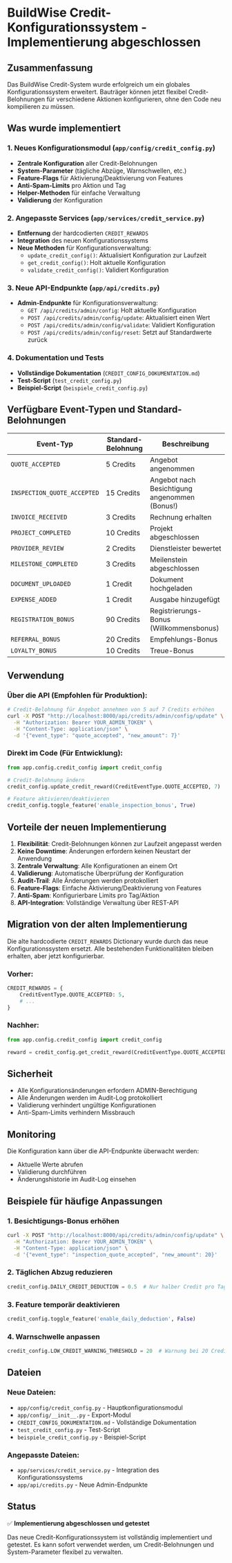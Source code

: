 # BuildWise Credit-Konfigurationssystem - Implementierung abgeschlossen

## Zusammenfassung

Das BuildWise Credit-System wurde erfolgreich um ein globales Konfigurationssystem erweitert. Bauträger können jetzt flexibel Credit-Belohnungen für verschiedene Aktionen konfigurieren, ohne den Code neu kompilieren zu müssen.

## Was wurde implementiert

### 1. Neues Konfigurationsmodul (`app/config/credit_config.py`)
- **Zentrale Konfiguration** aller Credit-Belohnungen
- **System-Parameter** (tägliche Abzüge, Warnschwellen, etc.)
- **Feature-Flags** für Aktivierung/Deaktivierung von Features
- **Anti-Spam-Limits** pro Aktion und Tag
- **Helper-Methoden** für einfache Verwaltung
- **Validierung** der Konfiguration

### 2. Angepasste Services (`app/services/credit_service.py`)
- **Entfernung** der hardcodierten `CREDIT_REWARDS`
- **Integration** des neuen Konfigurationssystems
- **Neue Methoden** für Konfigurationsverwaltung:
  - `update_credit_config()`: Aktualisiert Konfiguration zur Laufzeit
  - `get_credit_config()`: Holt aktuelle Konfiguration
  - `validate_credit_config()`: Validiert Konfiguration

### 3. Neue API-Endpunkte (`app/api/credits.py`)
- **Admin-Endpunkte** für Konfigurationsverwaltung:
  - `GET /api/credits/admin/config`: Holt aktuelle Konfiguration
  - `POST /api/credits/admin/config/update`: Aktualisiert einen Wert
  - `POST /api/credits/admin/config/validate`: Validiert Konfiguration
  - `POST /api/credits/admin/config/reset`: Setzt auf Standardwerte zurück

### 4. Dokumentation und Tests
- **Vollständige Dokumentation** (`CREDIT_CONFIG_DOKUMENTATION.md`)
- **Test-Script** (`test_credit_config.py`)
- **Beispiel-Script** (`beispiele_credit_config.py`)

## Verfügbare Event-Typen und Standard-Belohnungen

| Event-Typ | Standard-Belohnung | Beschreibung |
|-----------|-------------------|--------------|
| `QUOTE_ACCEPTED` | 5 Credits | Angebot angenommen |
| `INSPECTION_QUOTE_ACCEPTED` | 15 Credits | Angebot nach Besichtigung angenommen (Bonus!) |
| `INVOICE_RECEIVED` | 3 Credits | Rechnung erhalten |
| `PROJECT_COMPLETED` | 10 Credits | Projekt abgeschlossen |
| `PROVIDER_REVIEW` | 2 Credits | Dienstleister bewertet |
| `MILESTONE_COMPLETED` | 3 Credits | Meilenstein abgeschlossen |
| `DOCUMENT_UPLOADED` | 1 Credit | Dokument hochgeladen |
| `EXPENSE_ADDED` | 1 Credit | Ausgabe hinzugefügt |
| `REGISTRATION_BONUS` | 90 Credits | Registrierungs-Bonus (Willkommensbonus) |
| `REFERRAL_BONUS` | 20 Credits | Empfehlungs-Bonus |
| `LOYALTY_BONUS` | 10 Credits | Treue-Bonus |

## Verwendung

### Über die API (Empfohlen für Produktion):
```bash
# Credit-Belohnung für Angebot annehmen von 5 auf 7 Credits erhöhen
curl -X POST "http://localhost:8000/api/credits/admin/config/update" \
  -H "Authorization: Bearer YOUR_ADMIN_TOKEN" \
  -H "Content-Type: application/json" \
  -d '{"event_type": "quote_accepted", "new_amount": 7}'
```

### Direkt im Code (Für Entwicklung):
```python
from app.config.credit_config import credit_config

# Credit-Belohnung ändern
credit_config.update_credit_reward(CreditEventType.QUOTE_ACCEPTED, 7)

# Feature aktivieren/deaktivieren
credit_config.toggle_feature('enable_inspection_bonus', True)
```

## Vorteile der neuen Implementierung

1. **Flexibilität**: Credit-Belohnungen können zur Laufzeit angepasst werden
2. **Keine Downtime**: Änderungen erfordern keinen Neustart der Anwendung
3. **Zentrale Verwaltung**: Alle Konfigurationen an einem Ort
4. **Validierung**: Automatische Überprüfung der Konfiguration
5. **Audit-Trail**: Alle Änderungen werden protokolliert
6. **Feature-Flags**: Einfache Aktivierung/Deaktivierung von Features
7. **Anti-Spam**: Konfigurierbare Limits pro Tag/Aktion
8. **API-Integration**: Vollständige Verwaltung über REST-API

## Migration von der alten Implementierung

Die alte hardcodierte `CREDIT_REWARDS` Dictionary wurde durch das neue Konfigurationssystem ersetzt. Alle bestehenden Funktionalitäten bleiben erhalten, aber jetzt konfigurierbar.

### Vorher:
```python
CREDIT_REWARDS = {
    CreditEventType.QUOTE_ACCEPTED: 5,
    # ...
}
```

### Nachher:
```python
from app.config.credit_config import credit_config

reward = credit_config.get_credit_reward(CreditEventType.QUOTE_ACCEPTED)
```

## Sicherheit

- Alle Konfigurationsänderungen erfordern ADMIN-Berechtigung
- Alle Änderungen werden im Audit-Log protokolliert
- Validierung verhindert ungültige Konfigurationen
- Anti-Spam-Limits verhindern Missbrauch

## Monitoring

Die Konfiguration kann über die API-Endpunkte überwacht werden:
- Aktuelle Werte abrufen
- Validierung durchführen
- Änderungshistorie im Audit-Log einsehen

## Beispiele für häufige Anpassungen

### 1. Besichtigungs-Bonus erhöhen
```bash
curl -X POST "http://localhost:8000/api/credits/admin/config/update" \
  -H "Authorization: Bearer YOUR_ADMIN_TOKEN" \
  -H "Content-Type: application/json" \
  -d '{"event_type": "inspection_quote_accepted", "new_amount": 20}'
```

### 2. Täglichen Abzug reduzieren
```python
credit_config.DAILY_CREDIT_DEDUCTION = 0.5  # Nur halber Credit pro Tag
```

### 3. Feature temporär deaktivieren
```python
credit_config.toggle_feature('enable_daily_deduction', False)
```

### 4. Warnschwelle anpassen
```python
credit_config.LOW_CREDIT_WARNING_THRESHOLD = 20  # Warnung bei 20 Credits
```

## Dateien

### Neue Dateien:
- `app/config/credit_config.py` - Hauptkonfigurationsmodul
- `app/config/__init__.py` - Export-Modul
- `CREDIT_CONFIG_DOKUMENTATION.md` - Vollständige Dokumentation
- `test_credit_config.py` - Test-Script
- `beispiele_credit_config.py` - Beispiel-Script

### Angepasste Dateien:
- `app/services/credit_service.py` - Integration des Konfigurationssystems
- `app/api/credits.py` - Neue Admin-Endpunkte

## Status

✅ **Implementierung abgeschlossen und getestet**

Das neue Credit-Konfigurationssystem ist vollständig implementiert und getestet. Es kann sofort verwendet werden, um Credit-Belohnungen und System-Parameter flexibel zu verwalten.
